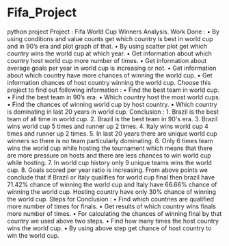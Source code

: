 # Fifa_Project
python project
Project : Fifa World Cup Winners Analysis.  Work Done : •	By using conditions and value counts get which country is best in world cup and in 90’s era and plot graph of that. •	   By using scatter plot get which country wins the world cup at which year. •	   Get information about which country host world cup more number of times. •	Get information about average goals per year in world cup is increasing or not. •	Get information about which country have more chances of winning the world cup. •	Get information chances of host country winning the world cup.   Choose this project to find out following information : •	Find the best team in world cup. •	Find the best team in 90’s era. •	Which country host the most world cups. •	Find the  chances of winning world cup by host country.  •	Which country is dominating in last 20 years in world cup.  Conclusion : 1. Brazil is the best team of all time in world cup. 2. Brazil is the best team in 90's era. 3. Brazil wins world cup 5 times and runner up 2 times. 4. Italy wins world cup 4 times and runner up 2 times. 5. In last 20 years there are unique world cup winners so there is no team particularly dominating. 6. Only 6 times team wins the world cup while hosting the tournament which means that there are more pressure on hosts and there are less chances to win world cup while hosting. 7. In world cup history only 9 unique teams wins the world cup. 8. Goals scored per year ratio is increasing.     From above points we conclude that if Brazil or Italy qualifies for world cup final then brazil have 71.42% chance of winning the world cup and Italy have 66.66% chance of winning the world cup. Hosting country have only 30% chance of winning the world cup.  Steps for Conclusion :  •	Find which countries are qualified more number of times for finals. •	Get results of which country wins finals more number of times. •	For calculating the chances of winning final by that country we used above two steps. •	Find how many times the host country wins the world cup. •	By using above step get chance of host country to win the world cup.
